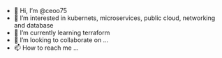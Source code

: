 - 👋 Hi, I’m @ceoo75
- 👀 I’m interested in kubernets, microservices, public cloud, networking and database
- 🌱 I’m currently learning terraform
- 💞️ I’m looking to collaborate on ...
- 📫 How to reach me ...

<!---
ceoo75/ceoo75 is a ✨ special ✨ repository because its `README.md` (this file) appears on your GitHub profile.
You can click the Preview link to take a look at your changes.
--->
